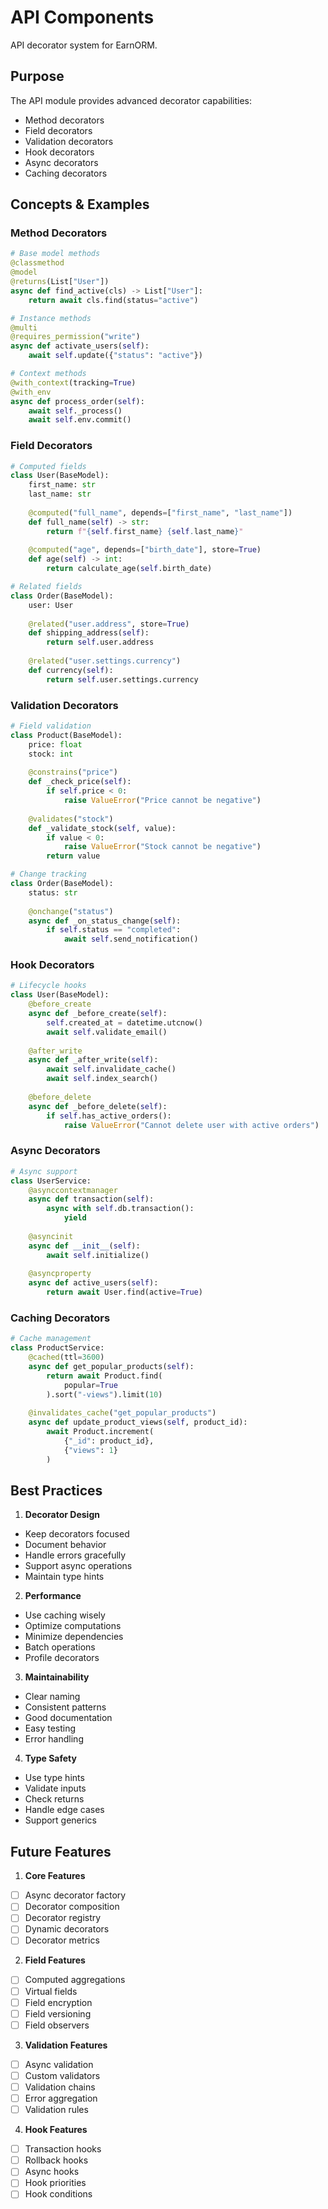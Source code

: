 # API Components

API decorator system for EarnORM.

## Purpose

The API module provides advanced decorator capabilities:
- Method decorators
- Field decorators
- Validation decorators
- Hook decorators
- Async decorators
- Caching decorators

## Concepts & Examples

### Method Decorators
```python
# Base model methods
@classmethod
@model
@returns(List["User"])
async def find_active(cls) -> List["User"]:
    return await cls.find(status="active")

# Instance methods
@multi
@requires_permission("write")
async def activate_users(self):
    await self.update({"status": "active"})

# Context methods
@with_context(tracking=True)
@with_env
async def process_order(self):
    await self._process()
    await self.env.commit()
```

### Field Decorators
```python
# Computed fields
class User(BaseModel):
    first_name: str
    last_name: str
    
    @computed("full_name", depends=["first_name", "last_name"])
    def full_name(self) -> str:
        return f"{self.first_name} {self.last_name}"
    
    @computed("age", depends=["birth_date"], store=True)
    def age(self) -> int:
        return calculate_age(self.birth_date)

# Related fields
class Order(BaseModel):
    user: User
    
    @related("user.address", store=True)
    def shipping_address(self):
        return self.user.address
    
    @related("user.settings.currency")
    def currency(self):
        return self.user.settings.currency
```

### Validation Decorators
```python
# Field validation
class Product(BaseModel):
    price: float
    stock: int
    
    @constrains("price")
    def _check_price(self):
        if self.price < 0:
            raise ValueError("Price cannot be negative")
    
    @validates("stock")
    def _validate_stock(self, value):
        if value < 0:
            raise ValueError("Stock cannot be negative")
        return value

# Change tracking
class Order(BaseModel):
    status: str
    
    @onchange("status")
    async def _on_status_change(self):
        if self.status == "completed":
            await self.send_notification()
```

### Hook Decorators
```python
# Lifecycle hooks
class User(BaseModel):
    @before_create
    async def _before_create(self):
        self.created_at = datetime.utcnow()
        await self.validate_email()
    
    @after_write
    async def _after_write(self):
        await self.invalidate_cache()
        await self.index_search()
    
    @before_delete
    async def _before_delete(self):
        if self.has_active_orders():
            raise ValueError("Cannot delete user with active orders")
```

### Async Decorators
```python
# Async support
class UserService:
    @asynccontextmanager
    async def transaction(self):
        async with self.db.transaction():
            yield
    
    @asyncinit
    async def __init__(self):
        await self.initialize()
    
    @asyncproperty
    async def active_users(self):
        return await User.find(active=True)
```

### Caching Decorators
```python
# Cache management
class ProductService:
    @cached(ttl=3600)
    async def get_popular_products(self):
        return await Product.find(
            popular=True
        ).sort("-views").limit(10)
    
    @invalidates_cache("get_popular_products")
    async def update_product_views(self, product_id):
        await Product.increment(
            {"_id": product_id},
            {"views": 1}
        )
```

## Best Practices

1. **Decorator Design**
- Keep decorators focused
- Document behavior
- Handle errors gracefully
- Support async operations
- Maintain type hints

2. **Performance**
- Use caching wisely
- Optimize computations
- Minimize dependencies
- Batch operations
- Profile decorators

3. **Maintainability**
- Clear naming
- Consistent patterns
- Good documentation
- Easy testing
- Error handling

4. **Type Safety**
- Use type hints
- Validate inputs
- Check returns
- Handle edge cases
- Support generics

## Future Features

1. **Core Features**
- [ ] Async decorator factory
- [ ] Decorator composition
- [ ] Decorator registry
- [ ] Dynamic decorators
- [ ] Decorator metrics

2. **Field Features**
- [ ] Computed aggregations
- [ ] Virtual fields
- [ ] Field encryption
- [ ] Field versioning
- [ ] Field observers

3. **Validation Features**
- [ ] Async validation
- [ ] Custom validators
- [ ] Validation chains
- [ ] Error aggregation
- [ ] Validation rules

4. **Hook Features**
- [ ] Transaction hooks
- [ ] Rollback hooks
- [ ] Async hooks
- [ ] Hook priorities
- [ ] Hook conditions 